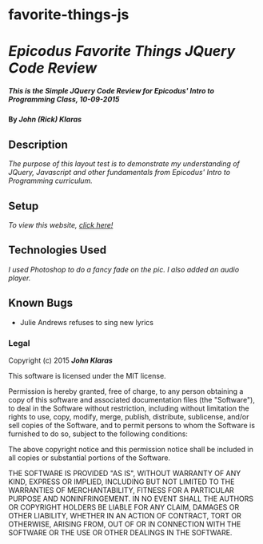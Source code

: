 # favorite-things-js
# _Epicodus Favorite Things JQuery Code Review_

##### _This is the Simple JQuery Code Review for Epicodus' Intro to Programming Class, 10-09-2015_

#### By _**John (Rick) Klaras**_

## Description

_The purpose of this layout test is to demonstrate my understanding of JQuery, Javascript and other fundamentals from Epicodus' Intro to Programming curriculum._

## Setup

_To view this website, [click here!](http://johnklaras.github.io/favorite-things-js/)_

## Technologies Used

_I used Photoshop to do a fancy fade on the pic. I also added an audio player._

## Known Bugs

* Julie Andrews refuses to sing new lyrics

### Legal

Copyright (c) 2015 **_John Klaras_**

This software is licensed under the MIT license.

Permission is hereby granted, free of charge, to any person obtaining a copy
of this software and associated documentation files (the "Software"), to deal
in the Software without restriction, including without limitation the rights
to use, copy, modify, merge, publish, distribute, sublicense, and/or sell
copies of the Software, and to permit persons to whom the Software is
furnished to do so, subject to the following conditions:

The above copyright notice and this permission notice shall be included in
all copies or substantial portions of the Software.

THE SOFTWARE IS PROVIDED "AS IS", WITHOUT WARRANTY OF ANY KIND, EXPRESS OR
IMPLIED, INCLUDING BUT NOT LIMITED TO THE WARRANTIES OF MERCHANTABILITY,
FITNESS FOR A PARTICULAR PURPOSE AND NONINFRINGEMENT. IN NO EVENT SHALL THE
AUTHORS OR COPYRIGHT HOLDERS BE LIABLE FOR ANY CLAIM, DAMAGES OR OTHER
LIABILITY, WHETHER IN AN ACTION OF CONTRACT, TORT OR OTHERWISE, ARISING FROM,
OUT OF OR IN CONNECTION WITH THE SOFTWARE OR THE USE OR OTHER DEALINGS IN
THE SOFTWARE.

